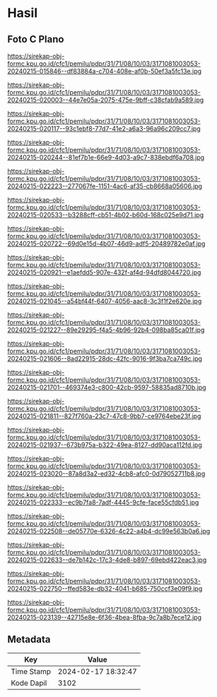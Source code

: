 # Hasil

## Foto C Plano

https://sirekap-obj-formc.kpu.go.id/cfc1/pemilu/pdpr/31/71/08/10/03/3171081003053-20240215-015846--df83884a-c704-408e-af0b-50ef3a5fc13e.jpg

https://sirekap-obj-formc.kpu.go.id/cfc1/pemilu/pdpr/31/71/08/10/03/3171081003053-20240215-020003--44e7e05a-2075-475e-9bff-c38cfab9a589.jpg

https://sirekap-obj-formc.kpu.go.id/cfc1/pemilu/pdpr/31/71/08/10/03/3171081003053-20240215-020117--93c1ebf8-77d7-41e2-a6a3-96a96c209cc7.jpg

https://sirekap-obj-formc.kpu.go.id/cfc1/pemilu/pdpr/31/71/08/10/03/3171081003053-20240215-020244--81ef7b1e-66e9-4d03-a9c7-838ebdf6a708.jpg

https://sirekap-obj-formc.kpu.go.id/cfc1/pemilu/pdpr/31/71/08/10/03/3171081003053-20240215-022223--277067fe-1151-4ac6-af35-cb8668a05606.jpg

https://sirekap-obj-formc.kpu.go.id/cfc1/pemilu/pdpr/31/71/08/10/03/3171081003053-20240215-020533--b3288cff-cb51-4b02-b60d-168c025e9d71.jpg

https://sirekap-obj-formc.kpu.go.id/cfc1/pemilu/pdpr/31/71/08/10/03/3171081003053-20240215-020722--69d0e15d-4b07-46d9-adf5-20489782e0af.jpg

https://sirekap-obj-formc.kpu.go.id/cfc1/pemilu/pdpr/31/71/08/10/03/3171081003053-20240215-020921--e1aefdd5-907e-432f-af4d-94dfd8044720.jpg

https://sirekap-obj-formc.kpu.go.id/cfc1/pemilu/pdpr/31/71/08/10/03/3171081003053-20240215-021045--a54bf44f-6407-4056-aac8-3c3f1f2e620e.jpg

https://sirekap-obj-formc.kpu.go.id/cfc1/pemilu/pdpr/31/71/08/10/03/3171081003053-20240215-021227--89e29295-f4a5-4b96-92b4-098ba85ca01f.jpg

https://sirekap-obj-formc.kpu.go.id/cfc1/pemilu/pdpr/31/71/08/10/03/3171081003053-20240215-021606--8ad22915-28dc-42fc-9016-9f3ba7ca749c.jpg

https://sirekap-obj-formc.kpu.go.id/cfc1/pemilu/pdpr/31/71/08/10/03/3171081003053-20240215-021701--469374e3-c800-42cb-9597-58835ad8710b.jpg

https://sirekap-obj-formc.kpu.go.id/cfc1/pemilu/pdpr/31/71/08/10/03/3171081003053-20240215-021811--827f760a-23c7-47c8-9bb7-ce9764ebe23f.jpg

https://sirekap-obj-formc.kpu.go.id/cfc1/pemilu/pdpr/31/71/08/10/03/3171081003053-20240215-021937--673b975a-b322-49ea-8127-dd90aca112fd.jpg

https://sirekap-obj-formc.kpu.go.id/cfc1/pemilu/pdpr/31/71/08/10/03/3171081003053-20240215-023020--87a8d3a2-ed32-4cb8-afc0-0d79052711b8.jpg

https://sirekap-obj-formc.kpu.go.id/cfc1/pemilu/pdpr/31/71/08/10/03/3171081003053-20240215-022333--ec9b7fa8-7adf-4445-9cfe-face55cfdb51.jpg

https://sirekap-obj-formc.kpu.go.id/cfc1/pemilu/pdpr/31/71/08/10/03/3171081003053-20240215-022508--de05770e-6326-4c22-a4b4-dc99e563b0a6.jpg

https://sirekap-obj-formc.kpu.go.id/cfc1/pemilu/pdpr/31/71/08/10/03/3171081003053-20240215-022633--de7b142c-17c3-4de8-b897-69ebd422eac3.jpg

https://sirekap-obj-formc.kpu.go.id/cfc1/pemilu/pdpr/31/71/08/10/03/3171081003053-20240215-022750--ffed583e-db32-4041-b685-750ccf3e09f9.jpg

https://sirekap-obj-formc.kpu.go.id/cfc1/pemilu/pdpr/31/71/08/10/03/3171081003053-20240215-023139--42715e8e-6f36-4bea-8fba-9c7a8b7ece12.jpg


## Metadata

| Key        | Value               |
| ---------- | ------------------- |
| Time Stamp | 2024-02-17 18:32:47 |
| Kode Dapil | 3102                |



